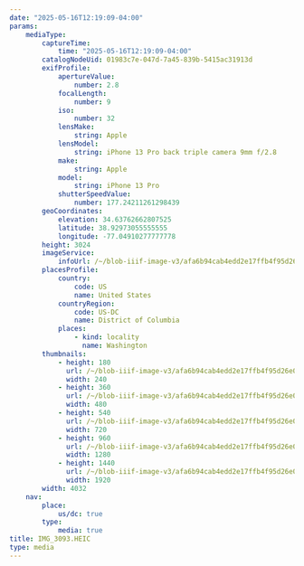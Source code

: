```yaml
---
date: "2025-05-16T12:19:09-04:00"
params:
    mediaType:
        captureTime:
            time: "2025-05-16T12:19:09-04:00"
        catalogNodeUid: 01983c7e-047d-7a45-839b-5415ac31913d
        exifProfile:
            apertureValue:
                number: 2.8
            focalLength:
                number: 9
            iso:
                number: 32
            lensMake:
                string: Apple
            lensModel:
                string: iPhone 13 Pro back triple camera 9mm f/2.8
            make:
                string: Apple
            model:
                string: iPhone 13 Pro
            shutterSpeedValue:
                number: 177.24211261298439
        geoCoordinates:
            elevation: 34.63762662807525
            latitude: 38.92973055555555
            longitude: -77.04910277777778
        height: 3024
        imageService:
            infoUrl: /~/blob-iiif-image-v3/afa6b94cab4edd2e17ffb4f95d26e0ecffc420d3f1550057017803de73ae0a87/info.json
        placesProfile:
            country:
                code: US
                name: United States
            countryRegion:
                code: US-DC
                name: District of Columbia
            places:
                - kind: locality
                  name: Washington
        thumbnails:
            - height: 180
              url: /~/blob-iiif-image-v3/afa6b94cab4edd2e17ffb4f95d26e0ecffc420d3f1550057017803de73ae0a87/full/240%2C180/0/default.jpg
              width: 240
            - height: 360
              url: /~/blob-iiif-image-v3/afa6b94cab4edd2e17ffb4f95d26e0ecffc420d3f1550057017803de73ae0a87/full/480%2C360/0/default.jpg
              width: 480
            - height: 540
              url: /~/blob-iiif-image-v3/afa6b94cab4edd2e17ffb4f95d26e0ecffc420d3f1550057017803de73ae0a87/full/720%2C540/0/default.jpg
              width: 720
            - height: 960
              url: /~/blob-iiif-image-v3/afa6b94cab4edd2e17ffb4f95d26e0ecffc420d3f1550057017803de73ae0a87/full/1280%2C960/0/default.jpg
              width: 1280
            - height: 1440
              url: /~/blob-iiif-image-v3/afa6b94cab4edd2e17ffb4f95d26e0ecffc420d3f1550057017803de73ae0a87/full/1920%2C1440/0/default.jpg
              width: 1920
        width: 4032
    nav:
        place:
            us/dc: true
        type:
            media: true
title: IMG_3093.HEIC
type: media
---
```

